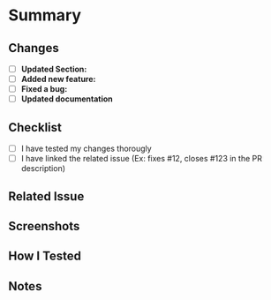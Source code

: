 <!-- 
NOTE: The comments enclosed in these brackets are guides and will not be visible in your pull request description. Please make sure to fill out all the sections as necessary and remove the comments before submitting your PR.
Please provide a brief description of the changes made in this PR for the "Code with Aloha Website".
-->

# Summary

## Changes
<!-- Please mark the line that applies with an x: [x] -->
- [ ] **Updated Section:** <!--(please specify which section) -->
- [ ] **Added new feature:** <!-- (please describe) -->
- [ ] **Fixed a bug:** <!-- (please describe) -->
- [ ] **Updated documentation**

## Checklist
<!-- Please mark the line that applies with an x: [X] -->
- [ ] I have tested my changes thorougly
- [ ] I have linked the related issue (Ex: fixes #12, closes #123 in the PR description)

## Related Issue

<!--Please link to any related issue or provide context for the changes. -->

## Screenshots

<!-- If your changes affect the UI or layout, please attach before-and-after screenshots. -->

## How I Tested

<!-- Please describe how you tested the changes (e.g., locally, on the live site, etc.). -->

## Notes

<!-- Any additional information or context about the changes.

Thank you for contributing to the Code with Aloha Website! We appreciate your effort and dedication to improving the community through technology.

Commit and push the changes -->